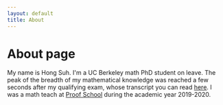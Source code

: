 ```yaml
---
layout: default
title: About
---
```

# About page

My name is Hong Suh. I'm a UC Berkeley math PhD student on leave. The peak of the breadth of my mathematical knowledge was reached a few seconds after my qualifying exam, whose transcript you can read [here](/assets/QE_transcript_hong_suh.pdf). I was a math teach at [Proof School](http://www.proofschool.org) during the academic year 2019-2020.
